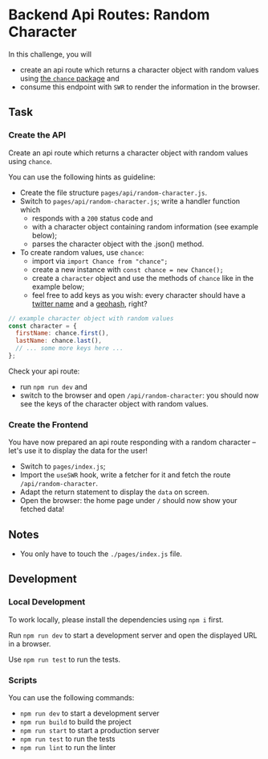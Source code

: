 # Backend Api Routes: Random Character

In this challenge, you will

- create an api route which returns a character object with random values using [the `chance` package](https://chancejs.com/) and
- consume this endpoint with `SWR` to render the information in the browser.

## Task

### Create the API

Create an api route which returns a character object with random values using `chance`.

You can use the following hints as guideline:

- Create the file structure `pages/api/random-character.js`.
- Switch to `pages/api/random-character.js`; write a handler function which
  - responds with a `200` status code and
  - with a character object containing random information (see example below);
  - parses the character object with the .json() method.
- To create random values, use `chance`:
  - import via `import Chance from "chance";`
  - create a new instance with `const chance = new Chance();`
  - create a `character` object and use the methods of `chance` like in the example below;
  - feel free to add keys as you wish: every character should have a [twitter name](https://chancejs.com/web/twitter.html) and a [geohash](), right?

```js
// example character object with random values
const character = {
  firstName: chance.first(),
  lastName: chance.last(),
  // ... some more keys here ...
};
```

Check your api route:

- run `npm run dev` and
- switch to the browser and open `/api/random-character`: you should now see the keys of the character object with random values.

### Create the Frontend

You have now prepared an api route responding with a random character – let's use it to display the data for the user!

- Switch to `pages/index.js`;
- Import the `useSWR` hook, write a fetcher for it and fetch the route `/api/random-character`.
- Adapt the return statement to display the `data` on screen.
- Open the browser: the home page under `/` should now show your fetched data!

## Notes

- You only have to touch the `./pages/index.js` file.

## Development

### Local Development

To work locally, please install the dependencies using `npm i` first.

Run `npm run dev` to start a development server and open the displayed URL in a browser.

Use `npm run test` to run the tests.

### Scripts

You can use the following commands:

- `npm run dev` to start a development server
- `npm run build` to build the project
- `npm run start` to start a production server
- `npm run test` to run the tests
- `npm run lint` to run the linter
